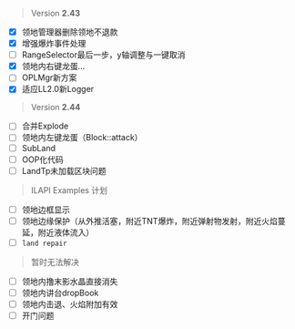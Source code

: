 > Version **2.43**
 - [x] 领地管理器删除领地不退款
 - [x] 增强爆炸事件处理
 - [ ] RangeSelector最后一步，y轴调整与一键取消
 - [x] 领地内右键龙蛋...
 - [ ] OPLMgr新方案
 - [x] 适应LL2.0新Logger

> Version **2.44**
 - [ ] 合并Explode
 - [ ] 领地内左键龙蛋（Block::attack）
 - [ ] SubLand
 - [ ] OOP化代码
 - [ ] LandTp未加载区块问题

> ILAPI Examples 计划
 - [ ] 领地边框显示
 - [ ] 领地边缘保护（从外推活塞，附近TNT爆炸，附近弹射物发射，附近火焰蔓延，附近液体流入）
 - [ ] `land repair`

> 暂时无法解决
 - [ ] 领地内撸末影水晶直接消失
 - [ ] 领地内讲台dropBook
 - [ ] 领地内击退、火焰附加有效
 - [ ] 开门问题